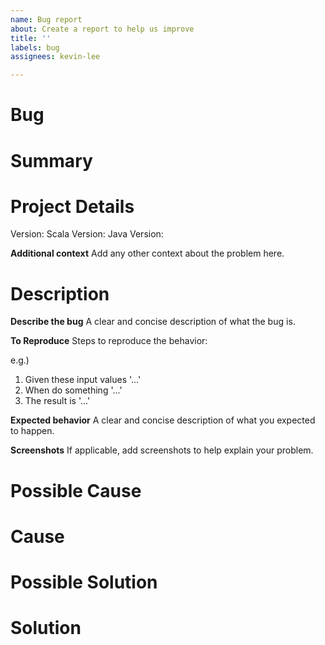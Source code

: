 ```yaml
---
name: Bug report
about: Create a report to help us improve
title: ''
labels: bug
assignees: kevin-lee

---
```


# Bug

# Summary

# Project Details
Version:
Scala Version:
Java Version:

**Additional context**
Add any other context about the problem here.

# Description
**Describe the bug**
A clear and concise description of what the bug is.

**To Reproduce**
Steps to reproduce the behavior:

e.g.)
1. Given these input values '...'
2. When do something '...'
3. The result is '...'

**Expected behavior**
A clear and concise description of what you expected to happen.

**Screenshots**
If applicable, add screenshots to help explain your problem.

# Possible Cause
# Cause

# Possible Solution
# Solution
